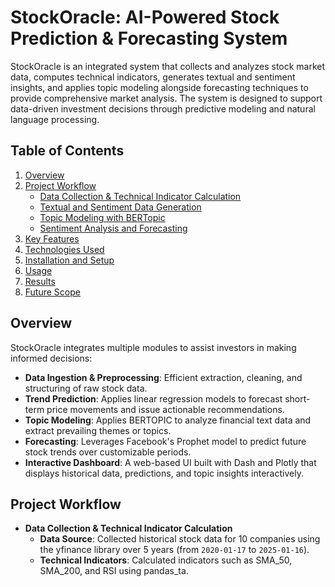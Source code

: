 # StockOracle: AI-Powered Stock Prediction & Forecasting System

StockOracle is an integrated system that collects and analyzes stock market data, computes technical indicators, generates textual and sentiment insights, and applies topic modeling alongside forecasting techniques to provide comprehensive market analysis. The system is designed to support data-driven investment decisions through predictive modeling and natural language processing.

## Table of Contents
1. [Overview](#overview)
2. [Project Workflow](#project-workflow)
    - [Data Collection & Technical Indicator Calculation](#data-collection-&-technical-indicator-calculation)
    - [Textual and Sentiment Data Generation](#textual-and-sentiment-data-generation)
    - [Topic Modeling with BERTopic](#topic-modeling-with-bertopic)
    - [Sentiment Analysis and Forecasting](#sentiment-analysis-and-forecasting)
3. [Key Features](#key-features)
4. [Technologies Used](#technologies-used)
5. [Installation and Setup](#installation-and-setup)
6. [Usage](#usage)
7. [Results](#results)
8. [Future Scope](#future-scope)

## Overview
StockOracle integrates multiple modules to assist investors in making informed decisions:
- **Data Ingestion & Preprocessing**: Efficient extraction, cleaning, and structuring of raw stock data.
- **Trend Prediction**: Applies linear regression models to forecast short-term price movements and issue actionable recommendations.
- **Topic Modeling**: Applies BERTOPIC to analyze financial text data and extract prevailing themes or topics.
- **Forecasting**: Leverages Facebook's Prophet model to predict future stock trends over customizable periods.
- **Interactive Dashboard**: A web-based UI built with Dash and Plotly that displays historical data, predictions, and topic insights interactively.

## Project Workflow
- **Data Collection & Technical Indicator Calculation**
    - **Data Source**: Collected historical stock data for 10 companies using the yfinance library over 5 years (from `2020-01-17` to `2025-01-16`).
    - **Technical Indicators**: Calculated indicators such as SMA_50, SMA_200, and RSI using pandas_ta.